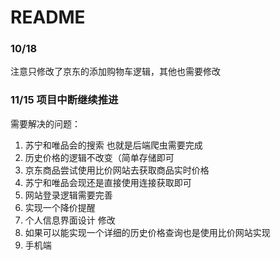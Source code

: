 # README
### 10/18
注意只修改了京东的添加购物车逻辑，其他也需要修改

### 11/15 项目中断继续推进
需要解决的问题：
1. 苏宁和唯品会的搜索 也就是后端爬虫需要完成
2. 历史价格的逻辑不改变（简单存储即可
3. 京东商品尝试使用比价网站去获取商品实时价格
4. 苏宁和唯品会现还是直接使用连接获取即可
5. 网站登录逻辑需要完善
6. 实现一个降价提醒
7. 个人信息界面设计 修改
8. 如果可以能实现一个详细的历史价格查询也是使用比价网站实现
9. 手机端
